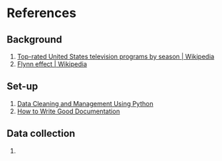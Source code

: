 # References
## Background
1. [Top-rated United States television programs by season | Wikipedia](https://en.wikipedia.org/wiki/Top-rated_United_States_television_programs_by_season)
2. [Flynn effect | Wikipedia](https://en.wikipedia.org/wiki/Flynn_effect)

## Set-up
1. [Data Cleaning and Management Using Python](https://nyu-dataservices.github.io/python-cleaning/)
2. [How to Write Good Documentation](https://www.freecodecamp.org/news/how-to-write-good-documentation/)

## Data collection
1. 